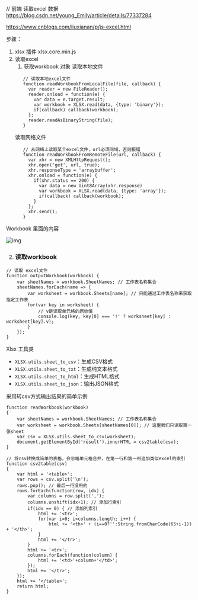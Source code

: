 <!-- customTable文档 -->

[vue+element模板导入excel]: https://blog.csdn.net/qq_35864320/article/details/105421023



// 前端 读取excel 数据
https://blog.csdn.net/young_Emily/article/details/77337284

https://www.cnblogs.com/liuxianan/p/js-excel.html


步骤：
1. xlsx 插件 xlsx.core.min.js
2. 读取excel
   1. 获取workbook 对象
       读取本地文件
     ```
        // 读取本地excel文件
        function readWorkbookFromLocalFile(file, callback) {
          var reader = new FileReader();
          reader.onload = function(e) {
            var data = e.target.result;
            var workbook = XLSX.read(data, {type: 'binary'});
            if(callback) callback(workbook);
          };
          reader.readAsBinaryString(file);
        }
     ```
     读取网络文件
     ```
        // 从网络上读取某个excel文件，url必须同域，否则报错
        function readWorkbookFromRemoteFile(url, callback) {
          var xhr = new XMLHttpRequest();
          xhr.open('get', url, true);
          xhr.responseType = 'arraybuffer';
          xhr.onload = function(e) {
            if(xhr.status == 200) {
              var data = new Uint8Array(xhr.response)
              var workbook = XLSX.read(data, {type: 'array'});
              if(callback) callback(workbook);
            }
          };
          xhr.send();
        }
     ```

    

Workbook 里面的内容

![img](https://images2018.cnblogs.com/blog/352797/201807/352797-20180706101133858-640072825.png)





2. ### 读取workbook

```
// 读取 excel文件
function outputWorkbook(workbook) {
	var sheetNames = workbook.SheetNames; // 工作表名称集合
	sheetNames.forEach(name => {
		var worksheet = workbook.Sheets[name]; // 只能通过工作表名称来获取指定工作表
		for(var key in worksheet) {
			// v是读取单元格的原始值
			console.log(key, key[0] === '!' ? worksheet[key] : worksheet[key].v);
		}
	});
}
```





Xlsx 工具类

- `XLSX.utils.sheet_to_csv`：生成CSV格式
- `XLSX.utils.sheet_to_txt`：生成纯文本格式
- `XLSX.utils.sheet_to_html`：生成HTML格式
- `XLSX.utils.sheet_to_json`：输出JSON格式



采用转csv方式输出结果的简单示例

```
function readWorkbook(workbook)
{
	var sheetNames = workbook.SheetNames; // 工作表名称集合
	var worksheet = workbook.Sheets[sheetNames[0]]; // 这里我们只读取第一张sheet
	var csv = XLSX.utils.sheet_to_csv(worksheet);
	document.getElementById('result').innerHTML = csv2table(csv);
}

// 将csv转换成简单的表格，会忽略单元格合并，在第一行和第一列追加类似excel的索引
function csv2table(csv)
{
	var html = '<table>';
	var rows = csv.split('\n');
	rows.pop(); // 最后一行没用的
	rows.forEach(function(row, idx) {
		var columns = row.split(',');
		columns.unshift(idx+1); // 添加行索引
		if(idx == 0) { // 添加列索引
			html += '<tr>';
			for(var i=0; i<columns.length; i++) {
				html += '<th>' + (i==0?'':String.fromCharCode(65+i-1)) + '</th>';
			}
			html += '</tr>';
		}
		html += '<tr>';
		columns.forEach(function(column) {
			html += '<td>'+column+'</td>';
		});
		html += '</tr>';
	});
	html += '</table>';
	return html;
}
```

